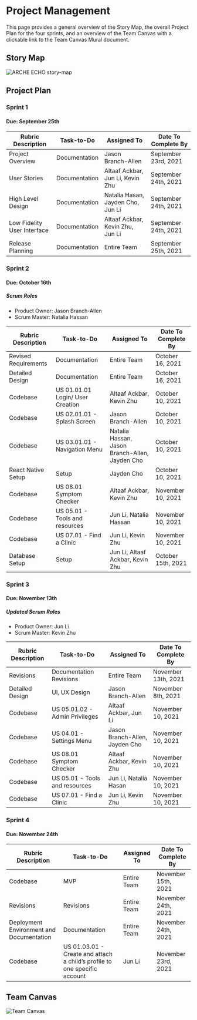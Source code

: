 # Project Management

This page provides a general overview of the Story Map, the overall Project Plan for the four sprints, and an overview of the Team Canvas with a clickable link to the Team Canvas Mural document.

## Story Map

![ARCHE ECHO story-map](https://user-images.githubusercontent.com/20648179/137605107-6c20d78d-1f21-4dc7-a684-20509abd9818.png)


## Project Plan

### Sprint 1

#### Due: September 25th

| Rubric Description          | Task-to-Do    | Assigned To                       | Date To Complete By  |
|-----------------------------|---------------|-----------------------------------|----------------------|
| Project Overview            | Documentation | Jason Branch-Allen                | September 23rd, 2021 |
| User Stories                | Documentation | Altaaf Ackbar, Jun Li, Kevin Zhu  | September 24th, 2021 |
| High Level Design           | Documentation | Natalia Hasan, Jayden Cho, Jun Li | September 24th, 2021 |
| Low Fidelity User Interface | Documentation | Altaaf Ackbar, Kevin Zhu, Jun Li  | September 24th, 2021 |
| Release Planning            | Documentation | Entire Team                       | September 25th, 2021 |

### Sprint 2

#### Due: October 16th

##### Scrum Roles

- Product Owner: Jason Branch-Allen
- Scrum Master: Natalia Hassan

| Rubric Description   | Task-to-Do                       | Assigned To                                   | Date To Complete By |
|----------------------|----------------------------------|-----------------------------------------------|---------------------|
| Revised Requirements | Documentation                    | Entire Team                                   | October 16, 2021    |
| Detailed Design      | Documentation                    | Entire Team                                   | October 16, 2021    |
| Codebase             | US 01.01.01 Login/ User Creation | Altaaf Ackbar, Kevin Zhu                      | October 10, 2021    |
| Codebase             | US 02.01.01 - Splash Screen      | Jason Branch-Allen                            | October 10, 2021    |
| Codebase             | US 03.01.01 - Navigation Menu    | Natalia Hassan, Jason Branch-Allen, Jayden Cho | October 10, 2021    |
| React Native Setup   | Setup                            | Jayden Cho                                    | October 10, 2021    |
| Codebase             | US 08.01 Symptom Checker         | Altaaf Ackbar, Kevin Zhu                      | November 10, 2021   |
| Codebase             | US 05.01 - Tools and resources   | Jun Li, Natalia Hassan                         | November 10, 2021   |
| Codebase             | US 07.01 - Find a Clinic         | Jun Li, Kevin Zhu                             | November 10, 2021   |
| Database Setup       | Setup                            | Jun Li, Altaaf Ackbar, Kevin Zhu              | October 15th, 2021  |

### Sprint 3

#### Due: November 13th

##### Updated Scrum Roles

- Product Owner: Jun Li
- Scrum Master: Kevin Zhu

| Rubric Description | Task-to-Do                     | Assigned To                    | Date To Complete By |
|--------------------|--------------------------------|--------------------------------|---------------------|
| Revisions          | Documentation Revisions        | Entire Team                    | November 13th, 2021 |
| Detailed Design    | UI, UX Design                  | Jason Branch-Allen             | November 8th, 2021  |
| Codebase           | US 05.01.02 - Admin Privileges | Altaaf Ackbar, Jun Li          | November 10, 2021   |
| Codebase           | US 04.01  - Settings Menu      | Jason Branch-Allen, Jayden Cho | November 10, 2021   |
| Codebase           | US 08.01 Symptom Checker       | Altaaf Ackbar, Kevin Zhu       | November 10, 2021   |
| Codebase           | US 05.01 - Tools and resources | Jun Li, Natalia Hasan          | November 10, 2021   |
| Codebase           | US 07.01 - Find a Clinic       | Jun Li, Kevin Zhu              | November 10, 2021   |

### Sprint 4

#### Due: November 24th

| Rubric Description                       | Task-to-Do                                                                | Assigned To | Date To Complete By |
|------------------------------------------|---------------------------------------------------------------------------|-------------|---------------------|
| Codebase                                 | MVP                                                                       | Entire Team | November 15th, 2021 |
| Revisions                                | Revisions                                                                 | Entire Team | November 24th, 2021 |
| Deployment Environment and Documentation | Documentation                                                             | Entire Team | November 24th, 2021 |
| Codebase                                 | US 01.03.01 - Create and attach a child’s profile to one specific account | Jun Li      | November 23rd, 2021 |

## Team Canvas
![Team Canvas](https://user-images.githubusercontent.com/20648179/137604394-ed07eba9-3c2a-4a4a-bdd3-d407a2c0b135.png)
